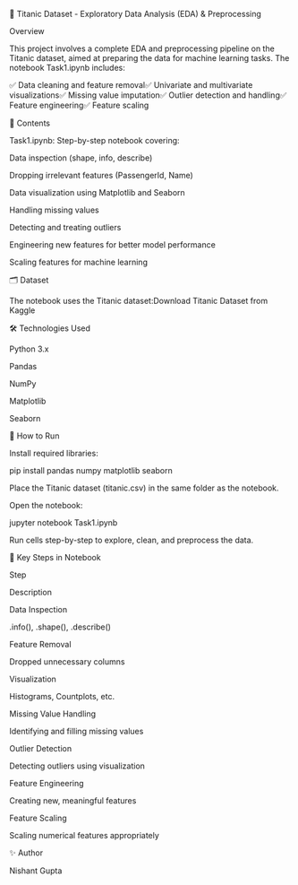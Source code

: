 💺 Titanic Dataset - Exploratory Data Analysis (EDA) & Preprocessing

Overview

This project involves a complete EDA and preprocessing pipeline on the Titanic dataset, aimed at preparing the data for machine learning tasks. The notebook Task1.ipynb includes:

✅ Data cleaning and feature removal✅ Univariate and multivariate visualizations✅ Missing value imputation✅ Outlier detection and handling✅ Feature engineering✅ Feature scaling

📁 Contents

Task1.ipynb: Step-by-step notebook covering:

Data inspection (shape, info, describe)

Dropping irrelevant features (PassengerId, Name)

Data visualization using Matplotlib and Seaborn

Handling missing values

Detecting and treating outliers

Engineering new features for better model performance

Scaling features for machine learning

🗂️ Dataset

The notebook uses the Titanic dataset:Download Titanic Dataset from Kaggle

🛠️ Technologies Used

Python 3.x

Pandas

NumPy

Matplotlib

Seaborn

🚀 How to Run

Install required libraries:

pip install pandas numpy matplotlib seaborn

Place the Titanic dataset (titanic.csv) in the same folder as the notebook.

Open the notebook:

jupyter notebook Task1.ipynb

Run cells step-by-step to explore, clean, and preprocess the data.

🌟 Key Steps in Notebook

Step

Description

Data Inspection

.info(), .shape(), .describe()

Feature Removal

Dropped unnecessary columns

Visualization

Histograms, Countplots, etc.

Missing Value Handling

Identifying and filling missing values

Outlier Detection

Detecting outliers using visualization

Feature Engineering

Creating new, meaningful features

Feature Scaling

Scaling numerical features appropriately

✨ Author

Nishant Gupta
